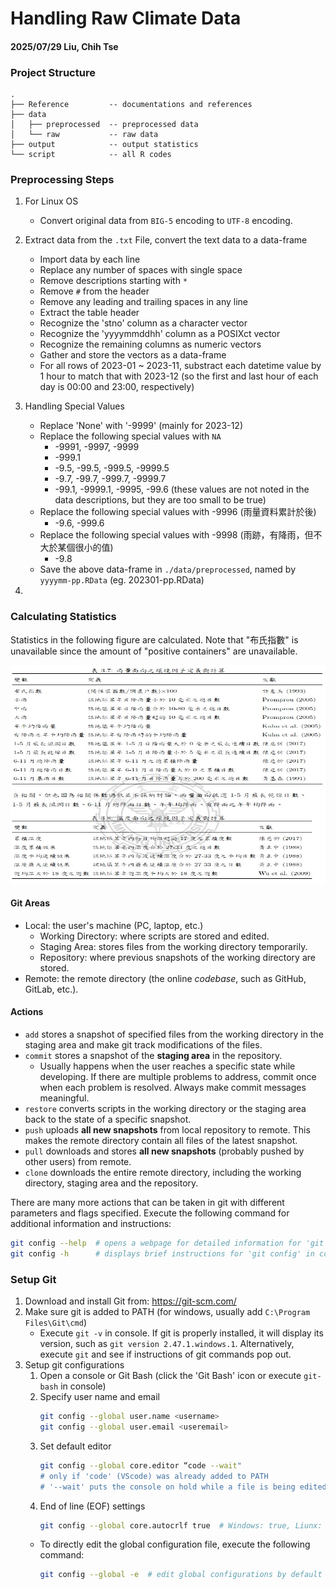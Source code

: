 # Handling Raw Climate Data
#### 2025/07/29 Liu, Chih Tse

### Project Structure
```
.
├── Reference         -- documentations and references
├── data               
│   ├── preprocessed  -- preprocessed data
│   └── raw           -- raw data
├── output            -- output statistics
└── script            -- all R codes
```

### Preprocessing Steps
1. For Linux OS 
    - Convert original data from ```BIG-5``` encoding to ```UTF-8``` encoding.
1. Extract data from the ```.txt``` File, convert the text data to a data-frame
    - Import data by each line
    - Replace any number of spaces with single space
    - Remove descriptions starting with ```*```
    - Remove ```#``` from the header
    - Remove any leading and trailing spaces in any line
    - Extract the table header
    - Recognize the 'stno' column as a character vector
    - Recognize the 'yyyymmddhh' column as a POSIXct vector
    - Recognize the remaining columns as numeric vectors
    - Gather and store the vectors as a data-frame
    - For all rows of 2023-01 ~ 2023-11, substract each datetime value by 1 hour to match that with 2023-12 (so the first and last hour of each day is 00:00 and 23:00, respectively)

1. Handling Special Values    
    - Replace 'None' with '-9999' (mainly for 2023-12) 
    - Replace the following special values with ```NA```
        - -9991, -9997, -9999
        - -999.1
        - -9.5, -99.5, -999.5, -9999.5
        - -9.7, -99.7, -999.7, -9999.7
        - -99.1, -9999.1, -9995, -99.6 (these values are not noted in the data descriptions, but they are too small to be true)
    - Replace the following special values with -9996 (雨量資料累計於後)
        - -9.6, -999.6
    - Replace the following special values with -9998 (雨跡，有降雨，但不大於某個很小的值)
        - -9.8
    - Save the above data-frame in ```./data/preprocessed```, named by ```yyyymm-pp.RData``` (eg. 202301-pp.RData)
1. 


### Calculating Statistics
Statistics in the following figure are calculated. Note that "布氏指數" is unavailable since the amount of "positive containers" are unavailable. 
<div style="text-align: center;">
<img src="./Reference/climate_statistics.jpg" alt="" style="width:700px; height:350px;">
</div>


#### Git Areas 
- Local: the user's machine (PC, laptop, etc.)
    - Working Directory: where scripts are stored and edited.
    - Staging Area: stores files from the working directory temporarily.
    - Repository: where previous snapshots of the working directory are stored.
- Remote: the remote directory (the online *codebase*, such as GitHub, GitLab, etc.).

#### Actions 
- ```add``` stores a snapshot of specified files from the working directory in the staging area and make git track modifications of the files.
- ```commit``` stores a snapshot of the **staging area** in the repository. 
    - Usually happens when the user reaches a specific state while developing. If there are multiple problems to address, commit once when each problem is resolved. Always make commit messages meaningful. 
- ```restore``` converts scripts in the working directory or the staging area back to the state of a specific snapshot.
- ```push``` uploads **all new snapshots** from local repository to remote. This makes the remote directory contain all files of the latest snapshot.
- ```pull``` downloads and stores **all new snapshots** (probably pushed by other users) from remote.
- ```clone``` downloads the entire remote directory, including the working directory, staging area and the repository.

There are many more actions that can be taken in git with different parameters and flags specified. Execute the following command for additional information and instructions:
```bash
git config --help  # opens a webpage for detailed information for 'git config'
git config -h      # displays brief instructions for 'git config' in console
```

### Setup Git
1. Download and install Git from: https://git-scm.com/
1. Make sure git is added to PATH (for windows, usually add ```C:\Program Files\Git\cmd```)
    * Execute ```git -v``` in console. If git is properly installed, it will display its version, such as ```git version 2.47.1.windows.1```. Alternatively, execute ```git``` and see if instructions of git commands pop out.
1. Setup git configurations
    1. Open a console or Git Bash (click the 'Git Bash' icon or execute ```git-bash``` in console)
    1. Specify user name and email
        ```bash
        git config --global user.name <username>
        git config --global user.email <useremail>
        ```
    1. Set default editor
        ```bash
        git config --global core.editor “code --wait" 
        # only if 'code' (VScode) was already added to PATH 
        # '--wait' puts the console on hold while a file is being edited when using git
        ```
    1. End of line (EOF) settings
        ```bash
        git config --global core.autocrlf true  # Windows: true, Liunx: input
        ```
    * To directly edit the global configuration file, execute the following command:
        ```bash
        git config --global -e  # edit global configurations by default editor
        ```